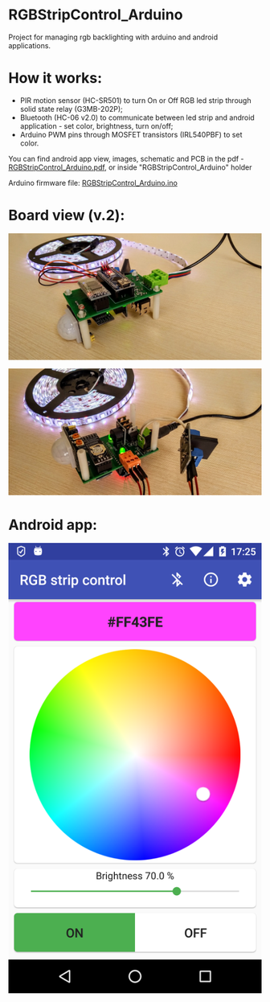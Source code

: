 # RGBStripControl_Arduino
Project for managing rgb backlighting with arduino and android applications.

# How it works:
- PIR motion sensor (HC-SR501) to turn On or Off RGB led strip through solid state relay (G3MB-202P);
- Bluetooth (HC-06 v2.0) to communicate between led strip and android application - set color, brightness,  turn on/off;
- Arduino PWM pins through MOSFET transistors (IRL540PBF) to set color.

<p>You can find android app view, images, schematic and PCB in the pdf - <a href="https://github.com/Valentin-Golyonko/RGBStripControl_Arduino/blob/master/RGBStripControl_Arduino/RGBStripControl_Arduino.pdf">RGBStripControl_Arduino.pdf</a>, or inside "RGBStripControl_Arduino" holder</p>

<p>Arduino firmware file:
<a href="https://github.com/Valentin-Golyonko/RGBStripControl_Arduino/blob/master/RGBStripControl_Arduino/RGBStripControl_Arduino.ino">RGBStripControl_Arduino.ino</a></p>

# Board view (v.2):
<p><img src="https://github.com/Valentin-Golyonko/RGBStripControl_Arduino/blob/master/RGBStripControl_Arduino/board_view_1(v.2).jpg" alt="board view"></p>
<p><img src="https://github.com/Valentin-Golyonko/RGBStripControl_Arduino/blob/master/RGBStripControl_Arduino/board_view_2(v.2).jpg" alt="board view"></p>


# Android app:
<img src="https://github.com/Valentin-Golyonko/RGBStripControl_Arduino/blob/master/RGBStripControl_Arduino/android_app_view.png" alt="Android app">
